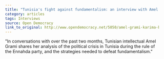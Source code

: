 ```yaml
---
title: "Tunisia's fight against fundamentalism: an interview with Amel Grami"
category: articles
tags: Interviews
source: Open Democracy
link_to_original: http://www.opendemocracy.net/5050/amel-grami-karima-bennoune/tunisias-fight-against-fundamentalism-interview-with-amel-grami
---
```

"In conversations with over the past two months, Tunisian intellectual Amel Grami shares her analysis of the political crisis in Tunisia during the rule of the Ennahda party, and the strategies needed to defeat fundamentalism."
